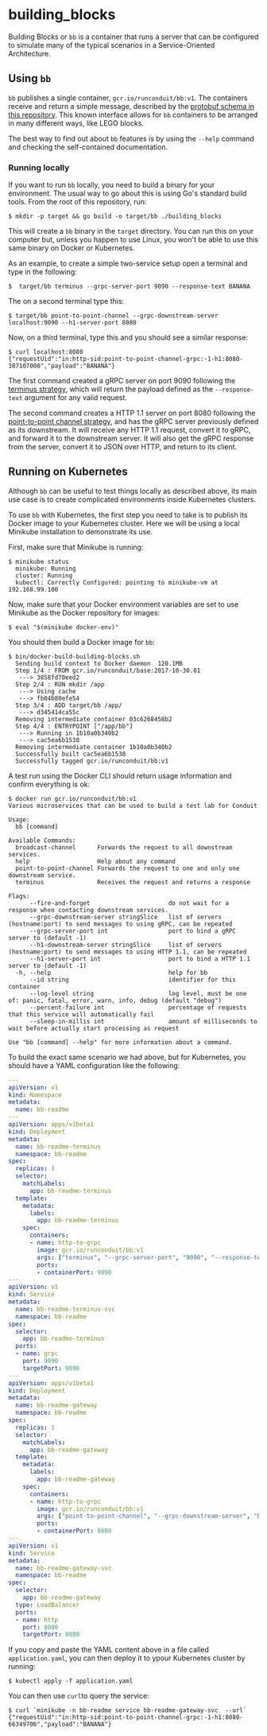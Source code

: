 # building_blocks

Building Blocks or `bb` is a container that runs a server that can be configured
to simulate many of the typical scenarios in a Service-Oriented Architecture.

## Using `bb`
`bb` publishes a single container, `gcr.io/runconduit/bb:v1`. The containers
receive and return a simple message, described by the
[protobuf schema in this repository](api.proto). This known interface allows
for `bb` containers to be arranged in many different ways, like LEGO blocks.

The best way to find out about `bb` features is by using the `--help` command
and checking the self-contained documentation.

### Running locally
If you want to run `bb` locally, you need to build a binary for your
environment. The usual way to go about this is using Go's standard build tools.
From the root of this repository, run:

    $ mkdir -p target && go build -o target/bb ./building_blocks

This will create a `bb` binary in the `target` directory. You can run this on
your computer but, unless you happen to use Linux, you won't be able to use
this same binary on Docker or Kubernetes.

As an example, to create a simple two-service setup open a terminal and type
in the following:

    $  target/bb terminus --grpc-server-port 9090 --response-text BANANA

The on a second terminal type this:

    $ target/bb point-to-point-channel --grpc-downstream-server localhost:9090 --h1-server-port 8080

Now, on a third terminal, type this and you should see a similar response:

    $ curl localhost:8080
    {"requestUid":"in:http-sid:point-to-point-channel-grpc:-1-h1:8080-387107000","payload":"BANANA"}

The first command created a gRPC server on port 9090 following the
[terminus strategy](strategies/terminus.go), which will return the payload
defined as the `--response-text` argument for any valid request.

The second command creates a HTTP 1.1 server on port 8080 following the
[point-to-point channel strategy](strategies/point_to_point_channel.go), and
has the gRPC server previously defined as its downstream. It will receive any
HTTP 1.1 request, convert it to gRPC, and forward it to the downstream server.
It will also get the gRPC response from the server, convert it to JSON over
HTTP, and return to its client.

## Running on Kubernetes
Although `bb` can be useful to test things locally as described above, its main
use case is to create complicated environments inside Kubernetes clusters.

To use `bb` with Kubernetes, the first step you need to take is to publish its
Docker image to your Kubernetes cluster. Here we will be using a local Minikube
installation to demonstrate its use.

First, make sure that Minikube is running:

    $ minikube status
      minikube: Running
      cluster: Running
      kubectl: Correctly Configured: pointing to minikube-vm at 192.168.99.100

Now, make sure that your Docker environment variables are set to use Minikube
as the Docker repository for images:

    $ eval "$(minikube docker-env)"

You should then build a Docker image for `bb`:

    $ bin/docker-build-building-blocks.sh
      Sending build context to Docker daemon  120.1MB
      Step 1/4 : FROM gcr.io/runconduit/base:2017-10-30.01
       ---> 3858fd70eed2
      Step 2/4 : RUN mkdir /app
       ---> Using cache
       ---> fb04b80efe54
      Step 3/4 : ADD target/bb /app/
       ---> d345414ca55c
      Removing intermediate container 03c6268458b2
      Step 4/4 : ENTRYPOINT ["/app/bb"]
       ---> Running in 1b10a0b340b2
       ---> cac5ea6b1538
      Removing intermediate container 1b10a0b340b2
      Successfully built cac5ea6b1538
      Successfully tagged gcr.io/runconduit/bb:v1

A test run using the Docker CLI should return usage information and confirm
everything is ok:

    $ docker run gcr.io/runconduit/bb:v1
    Various microservices that can be used to build a test lab for Conduit

    Usage:
      bb [command]

    Available Commands:
      broadcast-channel      Forwards the request to all downstream services.
      help                   Help about any command
      point-to-point-channel Forwards the request to one and only one downstream service.
      terminus               Receives the request and returns a response

    Flags:
          --fire-and-forget                      do not wait for a response when contacting downstream services.
          --grpc-downstream-server stringSlice   list of servers (hostname:port) to send messages to using gRPC, can be repeated
          --grpc-server-port int                 port to bind a gRPC server to (default -1)
          --h1-downstream-server stringSlice     list of servers (hostname:port) to send messages to using HTTP 1.1, can be repeated
          --h1-server-port int                   port to bind a HTTP 1.1 server to (default -1)
      -h, --help                                 help for bb
          --id string                            identifier for this container
          --log-level string                     log level, must be one of: panic, fatal, error, warn, info, debug (default "debug")
          --percent-failure int                  percentage of requests that this service will automatically fail
          --sleep-in-millis int                  amount of milliseconds to wait before actually start processing as request

    Use "bb [command] --help" for more information about a command.

To build the exact same scenario we had above, but for Kubernetes, you should have
a YAML configuration like the following:

```yaml
---
apiVersion: v1
kind: Namespace
metadata:
  name: bb-readme
---
apiVersion: apps/v1beta1
kind: Deployment
metadata:
  name: bb-readme-terminus
  namespace: bb-readme
spec:
  replicas: 1
  selector:
    matchLabels:
      app: bb-readme-terminus
  template:
    metadata:
      labels:
        app: bb-readme-terminus
    spec:
      containers:
      - name: http-to-grpc
        image: gcr.io/runconduit/bb:v1
        args: ["terminus", "--grpc-server-port", "9090", "--response-text", "BANANA"]
        ports:
        - containerPort: 9090
---
apiVersion: v1
kind: Service
metadata:
  name: bb-readme-terminus-svc
  namespace: bb-readme
spec:
  selector:
    app: bb-readme-terminus
  ports:
  - name: grpc
    port: 9090
    targetPort: 9090
---
apiVersion: apps/v1beta1
kind: Deployment
metadata:
  name: bb-readme-gateway
  namespace: bb-readme
spec:
  replicas: 1
  selector:
    matchLabels:
      app: bb-readme-gateway
  template:
    metadata:
      labels:
        app: bb-readme-gateway
    spec:
      containers:
      - name: http-to-grpc
        image: gcr.io/runconduit/bb:v1
        args: ["point-to-point-channel", "--grpc-downstream-server", "bb-readme-terminus-svc:9090", "--h1-server-port", "8080"]
        ports:
        - containerPort: 8080
---
apiVersion: v1
kind: Service
metadata:
  name: bb-readme-gateway-svc
  namespace: bb-readme
spec:
  selector:
    app: bb-readme-gateway
  type: LoadBalancer
  ports:
  - name: http
    port: 8080
    targetPort: 8080
```

If you copy and paste the YAML content above in a file called
`application.yaml`, you can then deploy it to ypour Kubernetes cluster by
running:

    $ kubectl apply -f application.yaml

You can then use `curl`to query the service:

    $ curl `minikube -n bb-readme service bb-readme-gateway-svc  --url`
    {"requestUid":"in:http-sid:point-to-point-channel-grpc:-1-h1:8080-66349706","payload":"BANANA"}

